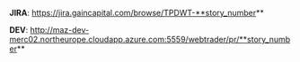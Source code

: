**JIRA**: https://jira.gaincapital.com/browse/TPDWT-**story_number**


**DEV**: http://maz-dev-merc02.northeurope.cloudapp.azure.com:5559/webtrader/pr/**story_number**